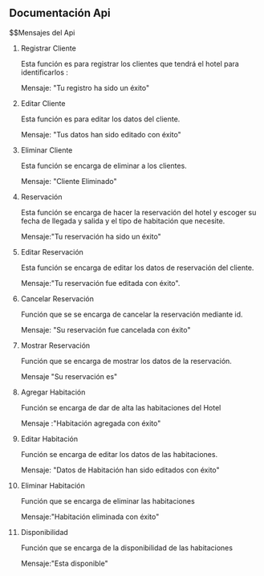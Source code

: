 ## Documentación Api

$$Mensajes del Api

1. Registrar Cliente

   Esta función es para registrar los clientes que tendrá el hotel para identificarlos :

   Mensaje: "Tu registro ha sido un éxito"

2. Editar Cliente

   Esta función es para editar los datos del cliente.

   Mensaje: "Tus datos han sido editado con éxito"

3. Eliminar Cliente

   Esta función se encarga de eliminar a los clientes.

   Mensaje: "Cliente Eliminado"

4. Reservación 

   Esta función se encarga de hacer la reservación del hotel y escoger su fecha de llegada y salida y el tipo de habitación que necesite.

   Mensaje:"Tu reservación ha sido un éxito"

5. Editar Reservación

   Esta función se encarga de editar los datos de reservación del cliente.

   Mensaje:"Tu reservación fue editada con éxito".

6. Cancelar Reservación 

   Función que se se encarga de cancelar la reservación mediante id.

   Mensaje: "Su reservación fue cancelada con éxito"

7. Mostrar Reservación

   Función que se encarga de mostrar los datos de la reservación.

   Mensaje "Su reservación es"

8. Agregar Habitación

   Función se encarga de dar de alta las habitaciones del Hotel

   Mensaje :"Habitación agregada con éxito"

9. Editar Habitación

   Función se encarga de editar los datos de las habitaciones.

   Mensaje: "Datos de Habitación han sido editados con éxito"

10. Eliminar Habitación

    Función que se encarga de eliminar las habitaciones 

    Mensaje:"Habitación eliminada con éxito"

11. Disponibilidad

    Función que se encarga de la disponibilidad de las habitaciones

    Mensaje:"Esta disponible"